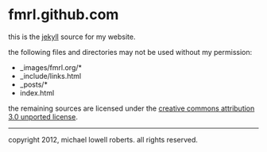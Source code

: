 fmrl.github.com
===============

this is the [jekyll][jekyll] source for my website.

the following files and directories may not be used without my permission:

- _images/fmrl.org/*
- _include/links.html
- _posts/*
- index.html

the remaining sources are licensed under the [creative commons attribution 3.0
unported license][cc-license]. 

-----
copyright 2012, michael lowell roberts.
all rights reserved.

[cc-license]: http://creativecommons.org/licenses/by/3.0/
[jekyll]: https://github.com/mojombo/jekyll
